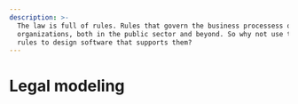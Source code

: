 ```yaml
---
description: >-
  The law is full of rules. Rules that govern the business processess of many
  organizations, both in the public sector and beyond. So why not use these
  rules to design software that supports them?
---
```


# Legal modeling



